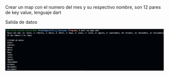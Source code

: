 Crear un map con el numero del mes y su respectivo nombre, son 12 pares de key value, lenguaje dart

Salida de datos

![alt text](image-5.png)